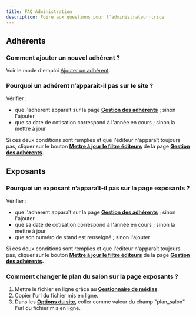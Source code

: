 ```yaml
---
title: FAQ Administration
description: Foire aux questions pour l'administrateur·trice
---
```


## Adhérents

### **Comment ajouter un nouvel adhérent ?**

Voir le mode d'emploi [Ajouter un adhérent](/admin/ajouter-un-adherent/).

### **Pourquoi un adhérent n’apparaît-il pas sur le site ?**

Vérifier :

- que l'adhérent apparaît sur la page **[Gestion des adhérents](https://www.lautrelivre.fr/pages/adm_subscriptions)** ; sinon l'ajouter
- que sa date de cotisation correspond à l'année en cours ; sinon la mettre à jour

Si ces deux conditions sont remplies et que l'éditeur n'apparaît toujours pas, cliquer sur le bouton **[Mettre à jour le filtre éditeurs](https://www.lautrelivre.fr/pages/adm_update_publisher_filter)** de la page **[Gestion des adhérents](https://www.lautrelivre.fr/pages/adm_subscriptions).**

## Exposants

### **Pourquoi un exposant n’apparaît-il pas sur la page exposants ?**

Vérifier :

- que l'adhérent apparaît sur la page **[Gestion des adhérents](https://www.lautrelivre.fr/pages/adm_subscriptions)** ; sinon l'ajouter
- que sa date de cotisation correspond à l'année en cours ; sinon la mettre à jour
- que son numéro de stand est renseigné ; sinon l'ajouter

Si ces deux conditions sont remplies et que l'éditeur n'apparaît toujours pas, cliquer sur le bouton **[Mettre à jour le filtre éditeurs](https://www.lautrelivre.fr/pages/adm_update_publisher_filter)** de la page **[Gestion des adhérents](https://www.lautrelivre.fr/pages/adm_subscriptions).**

### **Comment changer le plan du salon sur la page exposants ?**

1. Mettre le fichier en ligne grâce au **[Gestionnaire de médias](https://www.lautrelivre.fr/pages/adm_media)**.
2. Copier l'url du fichier mis en ligne.
3. Dans les **[Options du site](https://www.lautrelivre.fr/admin/options)**, coller comme valeur du champ "plan_salon" l'url du fichier mis en ligne.
